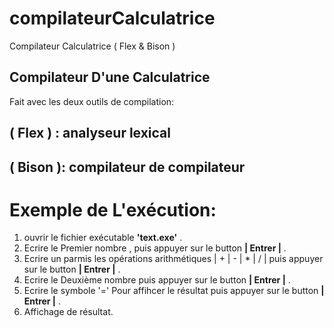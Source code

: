 # compilateurCalculatrice
Compilateur Calculatrice ( Flex &amp; Bison ) 

## Compilateur D'une Calculatrice 
Fait avec les deux outils de compilation:
## ( Flex ) : analyseur lexical
## ( Bison ): compilateur de compilateur 

# Exemple de L'exécution:
1.  ouvrir le fichier exécutable  **'text.exe'** .
2.  Ecrire le Premier nombre , puis appuyer  sur le button  **| Entrer |** .
3.  Ecrire un parmis les opérations arithmétiques  | + | - | * | / | puis appuyer  sur le button **| Entrer |** .
4.  Ecrire le Deuxième nombre puis appuyer  sur le button  **| Entrer |** .
5.  Ecrire le symbole '=' Pour affihcer le résultat  puis appuyer  sur le button  **| Entrer |** .
6.  Affichage de résultat.

